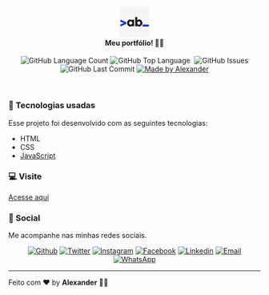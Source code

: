 <h4 align="center">
<img src="./images/ico/apple-touch-icon.png" width="60px" /><br>
 <b>Meu portfólio!</b> 🤙🏾
</h4>
<p align="center">
    <img alt="GitHub Language Count" src="https://img.shields.io/github/languages/count/ialexanderbrito/ialexanderbrito.github.io?style=flat-square" />
  <img alt="GitHub Top Language" src="https://img.shields.io/github/languages/top/ialexanderbrito/ialexanderbrito.github.io?style=flat-square" />
  <img alt="" src="https://img.shields.io/github/repo-size/ialexanderbrito/ialexanderbrito.github.io?style=flat-square" />
  <img alt="GitHub Issues" src="https://img.shields.io/github/issues/ialexanderbrito/ialexanderbrito.github.io?style=flat-square" />
  <img alt="GitHub Last Commit" src="https://img.shields.io/github/last-commit/ialexanderbrito/ialexanderbrito.github.io?style=flat-square" />
 
  <a href="https://ialexanderbrito.com.br">
    <img alt="Made by Alexander" src="https://img.shields.io/badge/made%20by-Alexander-black?style=flat-square"></a>
</p>

<br>

### :rocket: Tecnologias usadas
Esse projeto foi desenvolvido com as seguintes tecnologias:
- HTML
- CSS
- [JavaScript](https://www.javascript.com/)

  
### 💻 Visite

[Acesse aqui](https://ialexanderbrito.com.br/)


### 📱 Social

Me acompanhe nas minhas redes sociais.

<p align="center">

   <a href="https://github.com/ialexanderbrito" target="_blank" >
    <img alt="Github" src="https://img.shields.io/badge/-Github-lightgrey?style=flat-square&logo=Github&logoColor=white"></a> 
    
 <a href="https://twitter.com/ialexanderbrito" target="_blank" > 
     <img alt="Twitter" src="https://img.shields.io/badge/-Twitter-9cf?style=flat-square&logo=Twitter&logoColor=white"></a> 
  
  <a href="https://instagram.com/ialexanderbrito" target="_blank" >
    <img alt="Instagram" src="https://img.shields.io/badge/-Instagram-ff2b8e?style=flat-square&logo=Instagram&logoColor=white"></a> 
  
  <a href="https://facebook.com/ialexanderbrito" target="_blank" >
    <img alt="Facebook" src="https://img.shields.io/badge/-Facebook-blue?style=flat-square&logo=Facebook&logoColor=white"></a> 

  <a href="https://www.linkedin.com/in/ialexanderbrito/" target="_blank" >
    <img alt="Linkedin" src="https://img.shields.io/badge/-Linkedin-blue?style=flat-square&logo=Linkedin&logoColor=white"></a> 
  
  <a href="mailto:ialexanderbrito@gmail.com" target="_blank" >
    <img alt="Email" src="https://img.shields.io/badge/-Email-c14438?style=flat-square&logo=Gmail&logoColor=white"></a> 
  
  <a href="https://api.whatsapp.com/send?phone=5521979434402" target="_blank" >
    <img alt="WhatsApp" src="https://img.shields.io/badge/-WhatsApp-brightgreen?style=flat-square&logo=WhatsApp&logoColor=white"></a>
</p>

---

Feito com ❤️ by **Alexander** 🤙🏾

